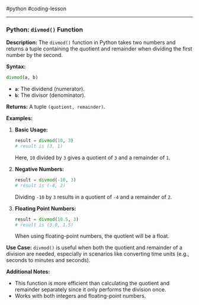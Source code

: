 #python #coding-lesson 

---

### Python: `divmod()` Function

**Description:**
The `divmod()` function in Python takes two numbers and returns a tuple containing the quotient and remainder when dividing the first number by the second.

**Syntax:**
```python
divmod(a, b)
```

- **`a`**: The dividend (numerator).
- **`b`**: The divisor (denominator).

**Returns:**
A tuple `(quotient, remainder)`.

**Examples:**

1. **Basic Usage:**
    ```python
    result = divmod(10, 3)
    # result is (3, 1)
    ```
   Here, `10` divided by `3` gives a quotient of `3` and a remainder of `1`.

2. **Negative Numbers:**
    ```python
    result = divmod(-10, 3)
    # result is (-4, 2)
    ```
   Dividing `-10` by `3` results in a quotient of `-4` and a remainder of `2`.

3. **Floating Point Numbers:**
    ```python
    result = divmod(10.5, 3)
    # result is (3.0, 1.5)
    ```
   When using floating-point numbers, the quotient will be a float.

**Use Case:**
`divmod()` is useful when both the quotient and remainder of a division are needed, especially in scenarios like converting time units (e.g., seconds to minutes and seconds).

**Additional Notes:**
- This function is more efficient than calculating the quotient and remainder separately since it only performs the division once.
- Works with both integers and floating-point numbers.